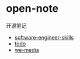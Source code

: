 # open-note
开源笔记



- [software-engineer-skills](./docs/software-engineer-skills.md)
- [todo](./docs/todo.md)
- [we-media](./docs/we-media.md)

